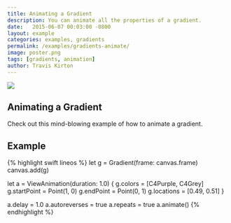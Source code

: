 ```yaml
---
title: Animating a Gradient
description: You can animate all the properties of a gradient.
date:   2015-06-07 00:03:00 -0800
layout: example
categories: examples, gradients
permalink: /examples/gradients-animate/
image: poster.png
tags: [gradients, animation]
author: Travis Kirton
---
```

![](animate.png)

## Animating a Gradient
Check out this mind-blowing example of how to animate a gradient.

## Example
{% highlight swift lineos %}
let g = Gradient(frame: canvas.frame)
canvas.add(g)

let a = ViewAnimation(duration: 1.0) {
    g.colors = [C4Purple, C4Grey]
    g.startPoint = Point(1, 0)
    g.endPoint = Point(0, 1)
    g.locations = [0.49, 0.51]
}

a.delay = 1.0
a.autoreverses = true
a.repeats = true
a.animate()
{% endhighlight %}
